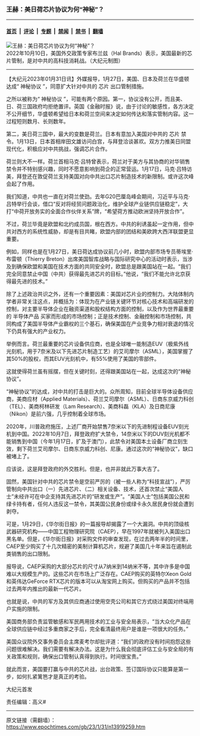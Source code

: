 ### 王赫：美日荷芯片协议为何“神秘”？

---

#### [首页](../../../..?n13919259) &nbsp;|&nbsp; [评论](../../../../../epoch-comment?n13919259) &nbsp;|&nbsp; [专题](../../../../../epoch-special?n13919259) &nbsp;|&nbsp; [禁闻](../../../../../epoch-news?n13919259) &nbsp;|&nbsp; [禁书](../../../../../books?n13919259) &nbsp;|&nbsp; [翻墙](https://github.com/gfw-breaker/nogfw/blob/master/README.md?n13919259)


<div><img alt="王赫：美日荷芯片协议为何“神秘”？" class="attachment-djy_600_400 size-djy_600_400 wp-post-image" src="https://i.epochtimes.com/assets/uploads/2022/09/id13829958-0921_1200x800-600x400.jpg"/>
<div class="caption">
 2022年10月10日，美国外交政策专家布兰兹（Hal Brands）表示，美国最新的芯片管制，是对中共的高科技消耗战。（大纪元制图）
</div></div><hr/><div class="post_content" id="artbody" itemprop="articleBody">
 <!-- article content begin -->
 <p>
  【大纪元2023年01月31日讯】外媒报导，1月27日，美国、日本及荷兰在华盛顿达成“
  <ok href="https://www.epochtimes.com/gb/tag/%E7%A5%9E%E7%A7%98%E5%8D%8F%E8%AE%AE.html">
   神秘协议
  </ok>
  ”，同意扩大针对中共的
  <ok href="https://www.epochtimes.com/gb/tag/%E8%8A%AF%E7%89%87.html">
   芯片
  </ok>
  出口管制措施。
 </p>
 <p>
  之所以被称为“
  <ok href="https://www.epochtimes.com/gb/tag/%E7%A5%9E%E7%A7%98%E5%8D%8F%E8%AE%AE.html">
   神秘协议
  </ok>
  ”，可能有两个原因。第一，协议没有公开，而且美、日、荷三国政府均拒绝置评。英国《金融时报》说，由于讨论的敏感性，各方决定不公开细节，华盛顿希望给日本和荷兰空间来决定如何传达和落实管制内容。这一过程短则数月、长则数年。
 </p>
 <p>
  第二，美日荷三国中，最大的变数是荷兰。日本有意加入美国对中共的
  <ok href="https://www.epochtimes.com/gb/tag/%E8%8A%AF%E7%89%87.html">
   芯片
  </ok>
  禁令。1月13日，日本首相岸田文雄访问白宫，与拜登洽谈甚欢。双方力推美日同盟现代化，积极应对中共挑战，强调芯片合作。
 </p>
 <p>
  荷兰则大不一样。荷兰首相马克‧吕特曾表示，荷兰对于美方与其协商的对华销售禁令并不特别感兴趣，同时不愿意影响到荷企的正常营运。1月17日，马克‧吕特访美，拜登还在敦促荷兰支持美国对向中共出口芯片制造技术的新限制。或许这次峰会起了作用。
 </p>
 <p>
  我们知道，中共也一直在对荷兰使劲。去年G20巴厘岛峰会期间，习近平与马克‧吕特举行会谈，借口“反对将经贸问题政治化，维护全球产业链供应链稳定”，大打“中荷开放务实的全面合作伙伴关系”牌，“希望荷方推动欧洲坚持开放合作”。
 </p>
 <p>
  不过，荷兰毕竟是欧盟和北约成员国，根在西方。中共的利诱虽起一定作用，但中共对西方的系统性威胁，却是有目共睹，欧盟内部的团结和美欧跨大西洋联盟更显重要。
 </p>
 <p>
  例如，同样也是在1月27日，美日荷达成协议前几小时，欧盟内部市场专员蒂埃里‧布雷顿（Thierry Breton）出席美国智库战略与国际研究中心的活动时表示，当涉及到确保欧盟和美国在技术方面的共同安全时，欧盟总是跟美国站在一起。“我们完全同意禁止中国（中共）获得最先进芯片的目标。”他说，“我们不能允许北京获得最先进的技术。”
 </p>
 <p>
  除了上述政治共识之外，还有一个重要因素：美国对芯片业的控制力。大陆体制内学者非常关注这点，并概括为：体现为在产业链关键环节对核心技术和高端研发的控制，对主要半导体企业在融资渠道和股权结构方面的控制，以及作为世界最重要的
  <ok href="https://www.epochtimes.com/gb/tag/%E5%8D%8A%E5%AF%BC%E4%BD%93%E4%BA%A7%E5%93%81.html">
   半导体产品
  </ok>
  买家而形成的市场控制；正是技术控制、金融控制和市场控制，共同构成了美国半导体产业霸权的三个基石，确保美国在产业竞争力相对衰退的情况下仍具有强大的产业权力。
 </p>
 <p>
  举例而言。荷兰最重要的芯片设备供应商，也是全球唯一能制造EUV（极紫外线光刻机，用于7奈米及以下先进芯片制造工艺）的艾司摩尔（ASML），美国掌握了其50%的股权，而其EUV光刻机中，有55%使用了美国的零部件。
 </p>
 <p>
  这就使得荷兰虽有摇摆，但在关键时刻，还得跟美国站在一起，达成这次的“神秘协议”。
 </p>
 <p>
  “神秘协议”的达成，对中共的打击是巨大的。众所周知，目前全球半导体设备供应商，美商应材（Applied Materials）、荷兰艾司摩尔（ASML）、日商东京威力科创（TEL）、美商柯林研发（Lam Research）、美商科磊（KLA）及日商尼康（Nikon）是前六强，几乎控制着全球市场。
 </p>
 <p>
  2020年，川普政府施压，上述厂商开始禁售7奈米以下的先进制程设备EUV刻光机到中国。2022年10月7日，拜登政府扩大禁令，14奈米以下的DUV刻光机都不能销售到中国（今年1月17日，扩及于澳门），此禁令对美国本土设备厂商立刻生效，剩下荷兰艾司摩尔、日商东京威力科创、尼康。通过这次的“神秘协议”，缺口被堵上了。
 </p>
 <p>
  应该说，这是拜登政府的外交胜利。但是，也并非就此万事大吉了。
 </p>
 <p>
  固然，美国针对中共的芯片禁令是空前严厉的（被一些人称为“科技宣战”），严厉管制向中共出口（一）先进芯片、（二）相关设备、技术，还首次禁止“美国人士”未经许可在中企支持其先进芯片的“研发或生产”。“美国人士”包括美国公民和绿卡持有者，任何人违反这一禁令，其美国公民身份或绿卡永久居民身份就会遭到剥夺。
 </p>
 <p>
  可是，1月29日，《华尔街日报》的一篇报导却揭露了一个大漏洞。中共的顶级核武器研究机构——中国工程物理研究院（CAEP），早在1997年就被列入美国出口黑名单。但是，《华尔街日报》对采购文件的审查发现，在过去两年半的时间里，CAEP至少购买了十几次精密的美制计算机芯片，规避了美国几十年来旨在遏制此类销售的出口限制。
 </p>
 <p>
  报导说，CAEP采购的大部分芯片的尺寸从7纳米到14纳米不等，其中许多是中国难以大规模生产的。这些芯片在市场上广泛存在。CAEP购买的英特尔Xeon Gold和英伟达GeForce RTX芯片的版本可以从淘宝网上购买。但购买的产品并不包括过去两年内推出的最新一代芯片。
 </p>
 <p>
  也就是说，中共的军方及其供应商通过使用空壳公司和其它方式绕过美国对终端用户实施的限制。
 </p>
 <p>
  美国商务部负责监管敏感和军民两用技术的工业与安全局表示，“当大众化产品在全球供应链中经过多重商家之手后，完全看清最终用户是谁是一项很大的任务。”
 </p>
 <p>
  美国众议院外交事务委员会主席麦考尔却批评道：“我们的政府没有时间抱怨这些问题很难解决。我们需要有解决办法。这是为什么我会彻底评估工业与安全局的有关政策和规则，确保出口管制认真得到执行。时间很宝贵。”
 </p>
 <p>
  就此而言，美国要打赢与中共的芯片战，出台政策、签订国际协议只能算是第一步，如何扎紧篱笆才是真正的考验。
 </p>
 <p>
  大纪元首发
 </p>
 <p>
  责任编辑：高义#
 </p>
 <!-- article content end -->
 <div id="below_article_ad">
 </div>
</div>


---

原文链接（需翻墙）：https://www.epochtimes.com/gb/23/1/31/n13919259.htm